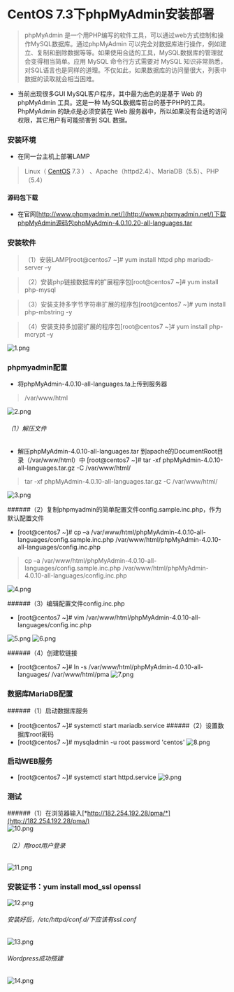 # CentOS 7.3下phpMyAdmin安装部署
> phpMyAdmin 是一个用PHP编写的软件工具，可以通过web方式控制和操作MySQL数据库。通过phpMyAdmin 可以完全对数据库进行操作，例如建立、复制和删除数据等等。如果使用合适的工具，MySQL数据库的管理就会变得相当简单。应用 MySQL 命令行方式需要对 MySQL 知识非常熟悉，对SQL语言也是同样的道理。不仅如此，如果数据库的访问量很大，列表中数据的读取就会相当困难。
- 当前出现很多GUI MySQL客户程序，其中最为出色的是基于 Web 的phpMyAdmin 工具。这是一种 MySQL数据库前台的基于PHP的工具。
PhpMyAdmin 的缺点是必须安装在 Web 服务器中，所以如果没有合适的访问权限，其它用户有可能损害到 SQL 数据。
### 安装环境
- 在同一台主机上部署LAMP
> Linux（ [CentOS](https://www.linuxidc.com/topicnews.aspx?tid=14 "CentOS") 7.3 ） 、Apache（httpd2.4）、MariaDB（5.5）、PHP（5.4）

#### 源码包下载
- 在官网[http://www.phpmyadmin.net/](http://www.phpmyadmin.net/)下载phpMyAdmin源码包phpMyAdmin-4.0.10.20-all-languages.tar

### 安装软件
> （1）安装LAMP[root@centos7 ~]# yum install httpd  php  mariadb-server –y

> （2）安装php链接数据库的扩展程序包[root@centos7 ~]# yum install php-mysql

> （3）安装支持多字节字符串扩展的程序包[root@centos7 ~]# yum install php-mbstring -y

> （4）安装支持多加密扩展的程序包[root@centos7 ~]# yum install php-mcrypt –y

![1.png](https://upload-images.jianshu.io/upload_images/7563229-818a7c0aa1af3f16.png?imageMogr2/auto-orient/strip%7CimageView2/2/w/1240)
### phpmyadmin配置
- 将phpMyAdmin-4.0.10-all-languages.ta上传到服务器
> /var/www/html

![2.png](https://upload-images.jianshu.io/upload_images/7563229-0aaaafe20ec6f9ee.png?imageMogr2/auto-orient/strip%7CimageView2/2/w/1240)
###### （1）解压文件
- 解压phpMyAdmin-4.0.10-all-languages.tar 到apache的DocumentRoot目录（/var/www/html）中
[root@centos7 ~]# tar -xf phpMyAdmin-4.0.10-all-languages.tar.gz  -C /var/www/html/
> tar -xf phpMyAdmin-4.0.10-all-languages.tar.gz  -C /var/www/html/

![3.png](https://upload-images.jianshu.io/upload_images/7563229-69246b5b9c36f146.png?imageMogr2/auto-orient/strip%7CimageView2/2/w/1240)

######（2）复制phpmyadmin的简单配置文件config.sample.inc.php，作为默认配置文件
- [root@centos7 ~]# cp  –a   /var/www/html/phpMyAdmin-4.0.10-all-languages/config.sample.inc.php  /var/www/html/phpMyAdmin-4.0.10-all-languages/config.inc.php
>  cp  –a   /var/www/html/phpMyAdmin-4.0.10-all-languages/config.sample.inc.php  /var/www/html/phpMyAdmin-4.0.10-all-languages/config.inc.php

![4.png](https://upload-images.jianshu.io/upload_images/7563229-50d39c916f7559eb.png?imageMogr2/auto-orient/strip%7CimageView2/2/w/1240)

######（3）编辑配置文件config.inc.php

- [root@centos7 ~]# vim /var/www/html/phpMyAdmin-4.0.10-all-languages/config.inc.php

![5.png](https://upload-images.jianshu.io/upload_images/7563229-75f459605c9f7200.png?imageMogr2/auto-orient/strip%7CimageView2/2/w/1240)
![6.png](https://upload-images.jianshu.io/upload_images/7563229-d7512cf1a76f6616.png?imageMogr2/auto-orient/strip%7CimageView2/2/w/1240)

######（4）创建软链接
- [root@centos7 ~]# ln -s /var/www/html/phpMyAdmin-4.0.10-all-languages/  /var/www/html/pma
![7.png](https://upload-images.jianshu.io/upload_images/7563229-729c05df256643aa.png?imageMogr2/auto-orient/strip%7CimageView2/2/w/1240)

### 数据库MariaDB配置
######（1）启动数据库服务
- [root@centos7 ~]# systemctl start mariadb.service
######（2）设置数据库root密码
- [root@centos7 ~]# mysqladmin -u root password 'centos'
![8.png](https://upload-images.jianshu.io/upload_images/7563229-3ce096396de6a40b.png?imageMogr2/auto-orient/strip%7CimageView2/2/w/1240)

### 启动WEB服务
- [root@centos7 ~]# systemctl start httpd.service
![9.png](https://upload-images.jianshu.io/upload_images/7563229-ac0225df68e619b4.png?imageMogr2/auto-orient/strip%7CimageView2/2/w/1240)


### 测试
######（1）在浏览器输入[*http://182.254.192.28/pma/*](http://182.254.192.28/pma/)  
![10.png](https://upload-images.jianshu.io/upload_images/7563229-ac53394c65f542da.png?imageMogr2/auto-orient/strip%7CimageView2/2/w/1240)

###### （2）用root用户登录
![11.png](https://upload-images.jianshu.io/upload_images/7563229-cb9c05d302917397.png?imageMogr2/auto-orient/strip%7CimageView2/2/w/1240)

### 安装证书：yum install mod_ssl openssl
![12.png](https://upload-images.jianshu.io/upload_images/7563229-7c63e7f42712d5d4.png?imageMogr2/auto-orient/strip%7CimageView2/2/w/1240)


###### 安装好后，/etc/httpd/conf.d/下应该有ssl.conf
![13.png](https://upload-images.jianshu.io/upload_images/7563229-ad34051c4b248a05.png?imageMogr2/auto-orient/strip%7CimageView2/2/w/1240)


###### Wordpress成功搭建
![14.png](https://upload-images.jianshu.io/upload_images/7563229-d6f33127c9df0dd8.png?imageMogr2/auto-orient/strip%7CimageView2/2/w/1240)
